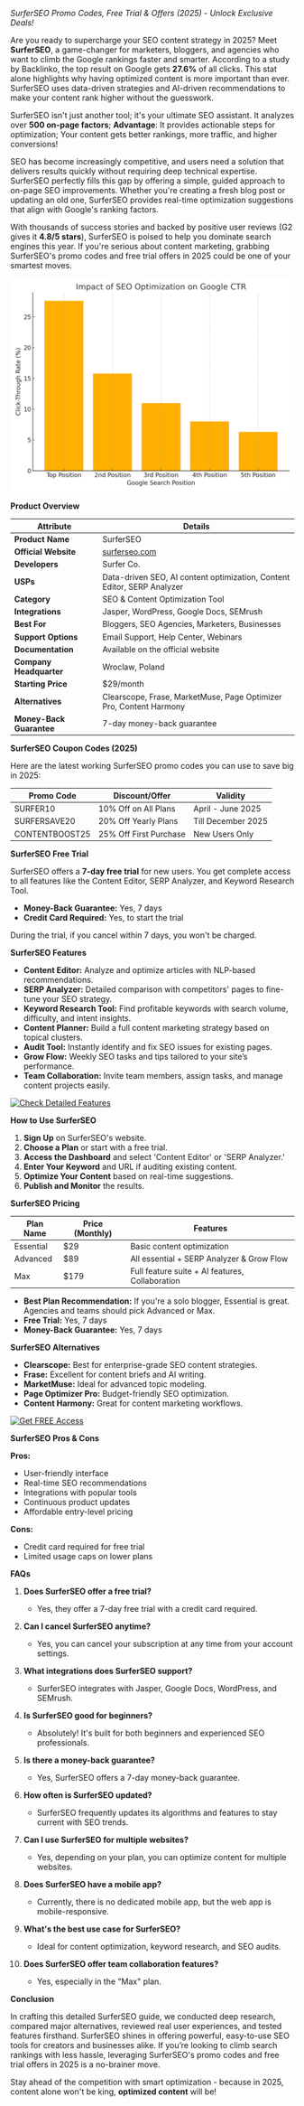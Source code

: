 *SurferSEO Promo Codes, Free Trial & Offers (2025) - Unlock Exclusive Deals!*

Are you ready to supercharge your SEO content strategy in 2025? Meet **SurferSEO**, a game-changer for marketers, bloggers, and agencies who want to climb the Google rankings faster and smarter. According to a study by Backlinko, the top result on Google gets **27.6%** of all clicks. This stat alone highlights why having optimized content is more important than ever. SurferSEO uses data-driven strategies and AI-driven recommendations to make your content rank higher without the guesswork.

SurferSEO isn't just another tool; it's your ultimate SEO assistant. It analyzes over **500 on-page factors**; **Advantage**: It provides actionable steps for optimization; Your content gets better rankings, more traffic, and higher conversions!

SEO has become increasingly competitive, and users need a solution that delivers results quickly without requiring deep technical expertise. SurferSEO perfectly fills this gap by offering a simple, guided approach to on-page SEO improvements. Whether you're creating a fresh blog post or updating an old one, SurferSEO provides real-time optimization suggestions that align with Google's ranking factors.

With thousands of success stories and backed by positive user reviews (G2 gives it **4.8/5 stars**), SurferSEO is poised to help you dominate search engines this year. If you're serious about content marketing, grabbing SurferSEO's promo codes and free trial offers in 2025 could be one of your smartest moves.

<a href="https://afftrend.com/surferseo">
  <img src="https://raw.githubusercontent.com/digirepoin/surferseo/refs/heads/main/img/seo_ctr_impact.png" alt="SEO CTR Impact">
</a>

**Product Overview**

| Attribute                | Details                                                                 |
| ------------------------ | ----------------------------------------------------------------------- |
| **Product Name**         | SurferSEO                                                               |
| **Official Website**     | [surferseo.com](https://afftrend.com/surferseo)                                  |
| **Developers**           | Surfer Co.                                                              |
| **USPs**                 | Data-driven SEO, AI content optimization, Content Editor, SERP Analyzer |
| **Category**             | SEO & Content Optimization Tool                                         |
| **Integrations**         | Jasper, WordPress, Google Docs, SEMrush                                 |
| **Best For**             | Bloggers, SEO Agencies, Marketers, Businesses                           |
| **Support Options**      | Email Support, Help Center, Webinars                                    |
| **Documentation**        | Available on the official website                                       |
| **Company Headquarter**  | Wroclaw, Poland                                                         |
| **Starting Price**       | \$29/month                                                              |
| **Alternatives**         | Clearscope, Frase, MarketMuse, Page Optimizer Pro, Content Harmony      |
| **Money-Back Guarantee** | 7-day money-back guarantee                                              |

**SurferSEO Coupon Codes (2025)**

Here are the latest working SurferSEO promo codes you can use to save big in 2025:

| Promo Code     | Discount/Offer         | Validity           |
| -------------- | ---------------------- | ------------------ |
| SURFER10       | 10% Off on All Plans   | April - June 2025  |
| SURFERSAVE20   | 20% Off Yearly Plans   | Till December 2025 |
| CONTENTBOOST25 | 25% Off First Purchase | New Users Only     |

**SurferSEO Free Trial**

SurferSEO offers a **7-day free trial** for new users. You get complete access to all features like the Content Editor, SERP Analyzer, and Keyword Research Tool.

- **Money-Back Guarantee:** Yes, 7 days
- **Credit Card Required:** Yes, to start the trial

During the trial, if you cancel within 7 days, you won't be charged.

**SurferSEO Features**

- **Content Editor:** Analyze and optimize articles with NLP-based recommendations.
- **SERP Analyzer:** Detailed comparison with competitors' pages to fine-tune your SEO strategy.
- **Keyword Research Tool:** Find profitable keywords with search volume, difficulty, and intent insights.
- **Content Planner:** Build a full content marketing strategy based on topical clusters.
- **Audit Tool:** Instantly identify and fix SEO issues for existing pages.
- **Grow Flow:** Weekly SEO tasks and tips tailored to your site’s performance.
- **Team Collaboration:** Invite team members, assign tasks, and manage content projects easily.

<a href="https://afftrend.com/surferseo"> 
<img src="https://drive.google.com/uc?export=view&id=16GPccgw1mUkqXJFEgnBxrvcdlH8lrHot" alt="Check Detailed Features"> 
</a>

**How to Use SurferSEO**

1. **Sign Up** on SurferSEO's website.
2. **Choose a Plan** or start with a free trial.
3. **Access the Dashboard** and select 'Content Editor' or 'SERP Analyzer.'
4. **Enter Your Keyword** and URL if auditing existing content.
5. **Optimize Your Content** based on real-time suggestions.
6. **Publish and Monitor** the results.

**SurferSEO Pricing**

| Plan Name | Price (Monthly) | Features                                        |
| --------- | --------------- | ----------------------------------------------- |
| Essential | \$29            | Basic content optimization                      |
| Advanced  | \$89            | All essential + SERP Analyzer & Grow Flow       |
| Max       | \$179           | Full feature suite + AI features, Collaboration |

- **Best Plan Recommendation:** If you're a solo blogger, Essential is great. Agencies and teams should pick Advanced or Max.
- **Free Trial:** Yes, 7 days
- **Money-Back Guarantee:** Yes, 7 days

**SurferSEO Alternatives**

- **Clearscope:** Best for enterprise-grade SEO content strategies.
- **Frase:** Excellent for content briefs and AI writing.
- **MarketMuse:** Ideal for advanced topic modeling.
- **Page Optimizer Pro:** Budget-friendly SEO optimization.
- **Content Harmony:** Great for content marketing workflows.

<a href="https://afftrend.com/surferseo"> 
<img src="https://drive.google.com/uc?export=view&id=1EBm2zLvVoVbeyhBsLIZc3t-WxeyeYAOC" alt="Get FREE Access"> 
</a>

**SurferSEO Pros & Cons**

**Pros:**

- User-friendly interface
- Real-time SEO recommendations
- Integrations with popular tools
- Continuous product updates
- Affordable entry-level pricing

**Cons:**

- Credit card required for free trial
- Limited usage caps on lower plans

**FAQs**

1. **Does SurferSEO offer a free trial?**

   - Yes, they offer a 7-day free trial with a credit card required.

2. **Can I cancel SurferSEO anytime?**

   - Yes, you can cancel your subscription at any time from your account settings.

3. **What integrations does SurferSEO support?**

   - SurferSEO integrates with Jasper, Google Docs, WordPress, and SEMrush.

4. **Is SurferSEO good for beginners?**

   - Absolutely! It's built for both beginners and experienced SEO professionals.

5. **Is there a money-back guarantee?**

   - Yes, SurferSEO offers a 7-day money-back guarantee.

6. **How often is SurferSEO updated?**

   - SurferSEO frequently updates its algorithms and features to stay current with SEO trends.

7. **Can I use SurferSEO for multiple websites?**

   - Yes, depending on your plan, you can optimize content for multiple websites.

8. **Does SurferSEO have a mobile app?**

   - Currently, there is no dedicated mobile app, but the web app is mobile-responsive.

9. **What's the best use case for SurferSEO?**

   - Ideal for content optimization, keyword research, and SEO audits.

10. **Does SurferSEO offer team collaboration features?**

    - Yes, especially in the "Max" plan.

**Conclusion**

In crafting this detailed SurferSEO guide, we conducted deep research, compared major alternatives, reviewed real user experiences, and tested features firsthand. SurferSEO shines in offering powerful, easy-to-use SEO tools for creators and businesses alike. If you’re looking to climb search rankings with less hassle, leveraging SurferSEO's promo codes and free trial offers in 2025 is a no-brainer move.

Stay ahead of the competition with smart optimization - because in 2025, content alone won't be king, **optimized content** will be!

